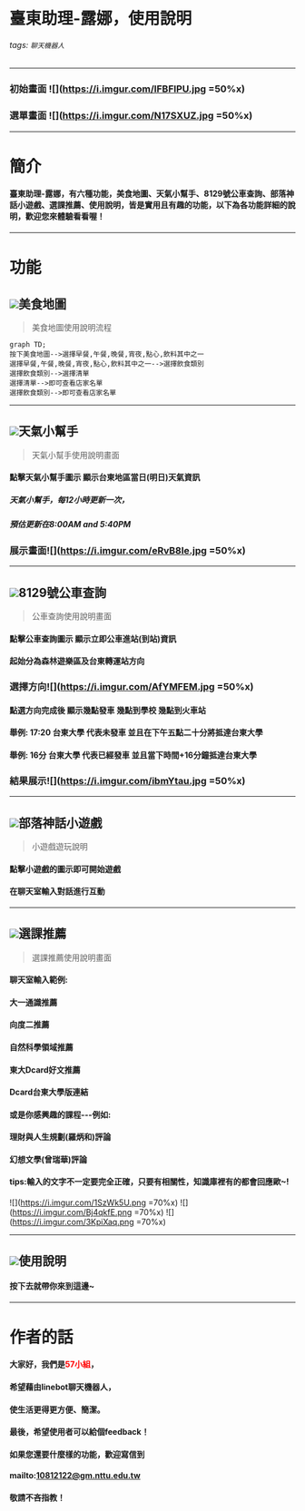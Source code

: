 # 臺東助理-露娜，使用說明
###### tags: `聊天機器人`
---
<!-- css -->
<style>
.ohhiyo {
  color: red;
}
</style>
<!-- css -->
### 初始畫面 ![](https://i.imgur.com/lFBFIPU.jpg =50%x)
### 選單畫面 ![](https://i.imgur.com/N17SXUZ.jpg =50%x)
---
# 簡介

#### 臺東助理-露娜，有六種功能，美食地圖、天氣小幫手、8129號公車查詢、部落神話小遊戲、選課推薦、使用說明，皆是實用且有趣的功能，以下為各功能詳細的說明，歡迎您來體驗看看喔！

---

<!-- 功能列 -->
功能
===
## ![](https://i.imgur.com/MU0q4cg.png)美食地圖
> 美食地圖使用說明流程

``` mermaid
graph TD;
按下美食地圖-->選擇早餐,午餐,晚餐,宵夜,點心,飲料其中之一
選擇早餐,午餐,晚餐,宵夜,點心,飲料其中之一-->選擇飲食類別
選擇飲食類別-->選擇清單
選擇清單-->即可查看店家名單
選擇飲食類別-->即可查看店家名單

```

---
## ![](https://i.imgur.com/Wll08Y5.png)天氣小幫手
> 天氣小幫手使用說明畫面
#### 點擊天氣小幫手圖示 顯示台東地區當日(明日)天氣資訊
##### 天氣小幫手，每12小時更新一次，
##### 預估更新在8:00AM and 5:40PM
### 展示畫面![](https://i.imgur.com/eRvB8Ie.jpg =50%x)

---

## ![](https://i.imgur.com/V17X5XP.png)8129號公車查詢
> 公車查詢使用說明畫面
#### 點擊公車查詢圖示 顯示立即公車進站(到站)資訊

#### 起始分為森林遊樂區及台東轉運站方向
### 選擇方向![](https://i.imgur.com/AfYMFEM.jpg =50%x)
#### 點選方向完成後 顯示幾點發車 幾點到學校 幾點到火車站
#### 舉例: 17:20 台東大學 代表未發車 並且在下午五點二十分將抵達台東大學
#### 舉例: 16分 台東大學 代表已經發車 並且當下時間+16分鐘抵達台東大學
### 結果展示![](https://i.imgur.com/ibmYtau.jpg =50%x)




---

## ![](https://i.imgur.com/c4tKAyn.png)部落神話小遊戲
> 小遊戲遊玩說明
#### 點擊小遊戲的圖示即可開始遊戲
#### 在聊天室輸入對話進行互動
---

## ![](https://i.imgur.com/zbSYP7m.png)選課推薦
> 選課推薦使用說明畫面
#### 聊天室輸入範例:
#### 大一通識推薦
#### 向度二推薦
#### 自然科學領域推薦
#### 東大Dcard好文推薦
#### Dcard台東大學版連結
#### 或是你感興趣的課程---例如:
#### 理財與人生規劃(羅炳和)評論
#### 幻想文學(曾瑞華)評論
#### tips:輸入的文字不一定要完全正確，只要有相關性，知識庫裡有的都會回應歐~!

![](https://i.imgur.com/1SzWk5U.png =70%x)
![](https://i.imgur.com/Bj4qkfE.png =70%x)
![](https://i.imgur.com/3KpiXaq.png =70%x)




---

## ![](https://i.imgur.com/3png280.png)使用說明

#### 按下去就帶你來到這邊~
---

作者的話
===
#### 大家好，我們是<span class='ohhiyo'>57小組</span>，
#### 希望藉由linebot聊天機器人，
#### 使生活更得更方便、簡潔。
#### 最後，希望使用者可以給個feedback！
#### 如果您還要什麼樣的功能，歡迎寫信到
#### mailto:10812122@gm.nttu.edu.tw
#### 敬請不吝指教！
